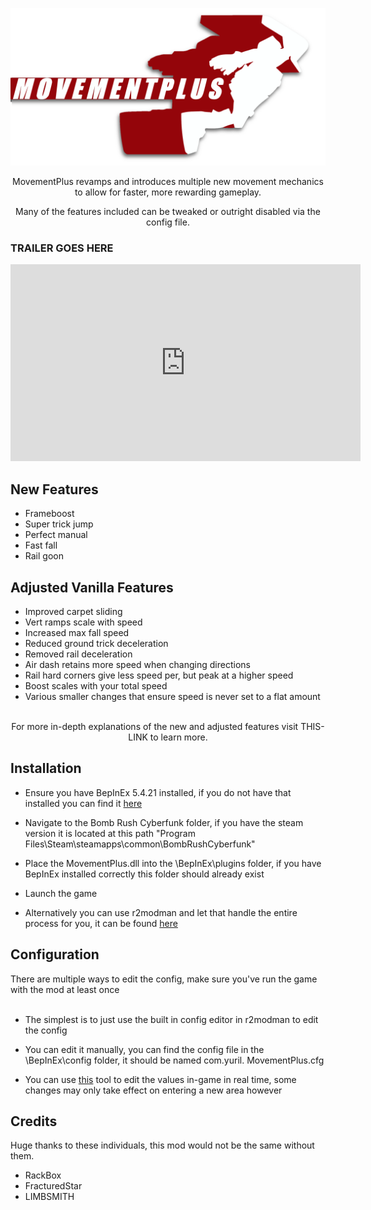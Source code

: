 <p align="center"><img src="Resources/img/banner_small.png"></p>

<p style="text-align: center;">MovementPlus revamps and introduces multiple new movement mechanics to allow for faster, more rewarding gameplay.</p>
<p style="text-align: center;">Many of the features included can be tweaked or outright disabled via the config file.</p>


### TRAILER GOES HERE
<center>
 <iframe width="560" 
         height="315" 
         src="https://www.youtube.com/watch?v=Ru8cHnfupic" 
         title="YouTube video player" 
         frameborder="0" 
         allow="accelerometer; autoplay; clipboard-write; encrypted-media; gyroscope; picture-in-picture" 
         allowfullscreen>
 </iframe>
</center>

## New Features

- Frameboost
- Super trick jump
- Perfect manual
- Fast fall
- Rail goon


## Adjusted Vanilla Features

- Improved carpet sliding
- Vert ramps scale with speed
- Increased max fall speed
- Reduced ground trick deceleration
- Removed rail deceleration
- Air dash retains more speed when changing directions
- Rail hard corners give less speed per, but peak at a higher speed
- Boost scales with your total speed
- Various smaller changes that ensure speed is never set to a flat amount
<br><br>

 <p style="text-align: center;">For more in-depth explanations of the new and adjusted features visit THIS-LINK to learn more.</p>


 ## Installation

 - Ensure you have BepInEx 5.4.21 installed, if you do not have that installed you can find it [here](https://github.com/BepInEx/BepInEx/releases/tag/v5.4.21)
 - Navigate to the Bomb Rush Cyberfunk folder, if you have the steam version it is located at this path "Program Files\Steam\steamapps\common\BombRushCyberfunk"
 - Place the MovementPlus.dll into the \BepInEx\plugins folder, if you have BepInEx installed correctly this folder should already exist
 - Launch the game<br>

 - Alternatively you can use r2modman and let that handle the entire process for you, it can be found [here](https://thunderstore.io/c/bomb-rush-cyberfunk/p/ebkr/r2modman/)


## Configuration
 There are multiple ways to edit the config, make sure you've run the game with the mod at least once<br><br>

 - The simplest is to just use the built in config editor in r2modman to edit the config<br>

 - You can edit it manually, you can find the config file in the \BepInEx\config folder, it should be named com.yuril. MovementPlus.cfg<br>

 - You can use [this](https://github.com/BepInEx/BepInEx.ConfigurationManager) tool to edit the values in-game in real time, some changes may only take effect on entering a new area however

 ## Credits
 Huge thanks to these individuals, this mod would not be the same without them.
 - RackBox
 - FracturedStar
 - LIMBSMITH
